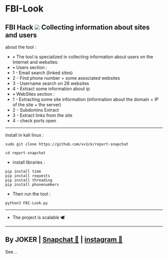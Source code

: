 # FBI-Look
FBI Hack
<img src="/snp.png"></img>
Collecting information about sites and users
---------------------
about the tool :
- • The tool is specialized in collecting information about users on the Internet and websites:
- • Users section :
- 1 - Email search (linked sites)
- 2 - Find phone number + some associated websites
- 3 - Username search on 28 websites 
- 4 - Extract some information about ip
- • WebSites section :
- 1 - Extracting some site information (information about the domain + IP of the site + the server)
- 2 - Subdomins Extract
- 3 - Extract links from the site
- 4 - check ports open
---------------------

install in kali linux :
<!--START_SECTION:waka-->
```
sudo git clone https://github.com/vv1ck/report-snapchat
```
<!--END_SECTION:waka-->
<!--START_SECTION:waka-->
```
cd report-snapchat
```
<!--END_SECTION:waka-->
- install libraries :

<!--START_SECTION:waka-->
```
pip install time
pip install requests
pip install threading
pip install phonenumbers
```
<!--END_SECTION:waka-->

- Then run the tool :
<!--START_SECTION:waka-->
```
python3 FBI-Look.py
```
<!--END_SECTION:waka-->

---------------------
- The project is scalable 🕊
---------------------
By JOKER | <a class="" href="https://www.snapchat.com/add/j0k.y?">Snapchat 👻</a> | <a class="" href="https://instagram.com/221298?utm_medium=copy_link">instagram 🔷</a>
---------------------
See ..
